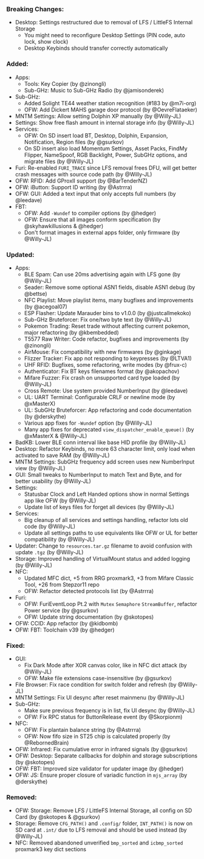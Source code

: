 ### Breaking Changes:
- Desktop: Settings restructured due to removal of LFS / LittleFS Internal Storage
  - You might need to reconfigure Desktop Settings (PIN code, auto lock, show clock)
  - Desktop Keybinds should transfer correctly automatically

### Added:
- Apps:
  - Tools: Key Copier (by @zinongli)
  - Sub-GHz: Music to Sub-GHz Radio (by @jamisonderek)
- Sub-GHz:
  - Added Solight TE44 weather station recognition (#183 by @m7i-org)
  - OFW: Add Dickert MAHS garage door protocol (by @OevreFlataeker)
- MNTM Settings: Allow setting Dolphin XP manually (by @Willy-JL)
- Settings: Show free flash amount in internal storage info (by @Willy-JL)
- Services:
  - OFW: On SD insert load BT, Desktop, Dolphin, Expansion, Notification, Region files (by @gsurkov)
  - On SD insert also load Momentum Settings, Asset Packs, FindMy Flipper, NameSpoof, RGB Backlight, Power, SubGHz options, and migrate files (by @Willy-JL)
- Furi: Re-enabled `FURI_TRACE` since LFS removal frees DFU, will get better crash messages with source code path (by @Willy-JL)
- OFW: RFID: Add GProxII support (by @BarTenderNZ)
- OFW: iButton: Support ID writing (by @Astrrra)
- OFW: GUI: Added a text input that only accepts full numbers (by @leedave)
- FBT:
  - OFW: Add `-Wundef` to compiler options (by @hedger)
  - OFW: Ensure that all images conform specification (by @skyhawkillusions & @hedger)
  - Don't format images in external apps folder, only firmware (by @Willy-JL)

### Updated:
- Apps:
  - BLE Spam: Can use 20ms advertising again with LFS gone (by @Willy-JL)
  - Seader: Remove some optional ASN1 fields, disable ASN1 debug (by @bettse)
  - NFC Playlist: Move playlist items, many bugfixes and improvements (by @acegoal07)
  - ESP Flasher: Update Marauder bins to v1.0.0 (by @justcallmekoko)
  - Sub-GHz Bruteforcer: Fix one/two byte text (by @Willy-JL)
  - Pokemon Trading: Reset trade without affecting current pokemon, major refactoring (by @kbembedded)
  - T5577 Raw Writer: Code refactor, bugfixes and improvements (by @zinongli)
  - AirMouse: Fix compatibility with new firmwares (by @ginkage)
  - Flizzer Tracker: Fix app not responding to keypresses (by @LTVA1)
  - UHF RFID: Bugfixes, some refactoring, write modes (by @frux-c)
  - Authenticator: Fix BT keys filenames format (by @akopachov)
  - Mifare Fuzzer: Fix crash on unsupported card type loaded (by @Willy-JL)
  - Cross Remote: Use system provided NumberInput (by @leedave)
  - UL: UART Terminal: Configurable CRLF or newline mode (by @xMasterX)
  - UL: SubGHz Bruteforcer: App refactoring and code documentation (by @derskythe)
  - Various app fixes for `-Wundef` option (by @Willy-JL)
  - Many app fixes for deprecated `view_dispatcher_enable_queue()` (by @xMasterX & @Willy-JL)
- BadKB: Lower BLE conn interval like base HID profile (by @Willy-JL)
- Desktop: Refactor Keybinds, no more 63 character limit, only load when activated to save RAM (by @Willy-JL)
- MNTM Settings: SubGHz frequency add screen uses new NumberInput view (by @Willy-JL)
- GUI: Small tweaks to NumberInput to match Text and Byte, and for better usability (by @Willy-JL)
- Settings:
  - Statusbar Clock and Left Handed options show in normal Settings app like OFW (by @Willy-JL)
  - Update list of keys files for forget all devices (by @Willy-JL)
- Services:
  - Big cleanup of all services and settings handling, refactor lots old code (by @Willy-JL)
  - Update all settings paths to use equivalents like OFW or UL for better compatibility (by @Willy-JL)
- Updater: Change to `resources.tar.gz` filename to avoid confusion with update `.tgz` (by @Willy-JL)
- Storage: Improved handling of VirtualMount status and added logging (by @Willy-JL)
- NFC:
  - Updated MFC dict, +5 from RRG proxmark3, +3 from Mifare Classic Tool, +26 from Stepzor11 repo
  - OFW: Refactor detected protocols list (by @Astrrra)
- Furi:
  - OFW: FuriEventLoop Pt.2 with `Mutex` `Semaphore` `StreamBuffer`, refactor Power service (by @gsurkov)
  - OFW: Update string documentation (by @skotopes)
- OFW: CCID: App refactor (by @kidbomb)
- OFW: FBT: Toolchain v39 (by @hedger)

### Fixed:
- GUI:
  - Fix Dark Mode after XOR canvas color, like in NFC dict attack (by @Willy-JL)
  - OFW: Make file extensions case-insensitive (by @gsurkov)
- File Browser: Fix race condition for switch folder and refresh (by @Willy-JL)
- MNTM Settings: Fix UI desync after reset mainmenu (by @Willy-JL)
- Sub-GHz:
  - Make sure previous frequency is in list, fix UI desync (by @Willy-JL)
  - OFW: Fix RPC status for ButtonRelease event (by @Skorpionm)
- NFC:
  - OFW: Fix plantain balance string (by @Astrrra)
  - OFW: Now fifo size in ST25 chip is calculated properly (by @RebornedBrain)
- OFW: Infrared: Fix cumulative error in infrared signals (by @gsurkov)
- OFW: Desktop: Separate callbacks for dolphin and storage subscriptions (by @skotopes)
- OFW: FBT: Improved size validator for updater image (by @hedger)
- OFW: JS: Ensure proper closure of variadic function in `mjs_array` (by @derskythe)

### Removed:
- OFW: Storage: Remove LFS / LittleFS Internal Storage, all config on SD Card (by @skotopes & @gsurkov)
- Storage: Remove `CFG_PATH()` and `.config/` folder, `INT_PATH()` is now on SD card at `.int/` due to LFS removal and should be used instead (by @Willy-JL)
- NFC: Removed abandoned unverified `bmp_sorted` and `icbmp_sorted` proxmark3 key dict sections
